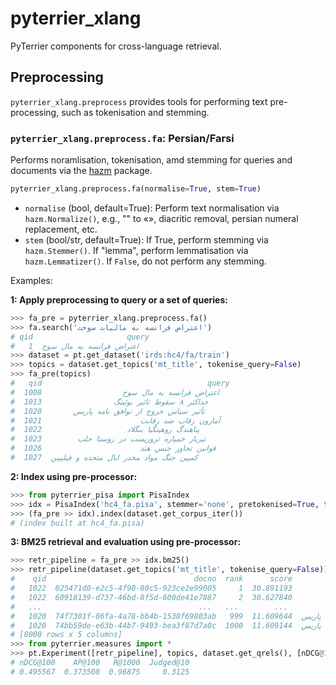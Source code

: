 # pyterrier_xlang

PyTerrier components for cross-language retrieval.

## Preprocessing

`pyterrier_xlang.preprocess` provides tools for performing text pre-processing, such as tokenisation and stemming.

### `pyterrier_xlang.preprocess.fa`: Persian/Farsi

Performs noramlisation, tokenisation, amd stemming for queries and documents via the [hazm](https://github.com/sobhe/hazm) package.

```python
pyterrier_xlang.preprocess.fa(normalise=True, stem=True)
```

 - `normalise` (bool, default=True): Perform text normalisation via `hazm.Normalize()`, e.g., "" to «», diacritic removal, persian numeral replacement, etc.
 - `stem` (bool/str, default=True): If True, perform stemming via `hazm.Stemmer()`. If "lemma", perform lemmatisation via `hazm.Lemmatizer()`. If `False`, do not perform any stemming.

Examples:

**1: Apply preprocessing to query or a set of queries:**

```python
>>> fa_pre = pyterrier_xlang.preprocess.fa()
>>> fa.search('اعتراض فرانسه به مالیات سوخت')
# qid                     query
#   1  اعتراض فرانسه به مال سوخ
>>> dataset = pt.get_dataset('irds:hc4/fa/train')
>>> topics = dataset.get_topics('mt_title', tokenise_query=False)
>>> fa_pre(topics)
#   qid                                     query
#  1008                  اعتراض فرانسه به مال سوخ
#  1013                حداکثر ۸ سقوط تاثیر بوئینگ
#  1020       تأثیر سیاس خروج از توافق نامه پاریس
#  1021                      آمازون رقاب ضد رقابت
#  1022                   پناهندگ روهینگیا بنگلاد
#  1023        تیربار خمپاره تروریست در روستا حلب
#  1026                      قوانین تجاوز جنس هند
#  1027  کمپین جنگ مواد مخدر ایال متحده و فیلیپین
```

**2: Index using pre-processor:**

```python
>>> from pyterrier_pisa import PisaIndex
>>> idx = PisaIndex('hc4_fa.pisa', stemmer='none', pretokenised=True, text_field=['title', 'text'])
>>> (fa_pre >> idx).index(dataset.get_corpus_iter())
# (index built at hc4_fa.pisa)
```

**3: BM25 retrieval and evaluation using pre-processor:**


```python
>>> retr_pipeline = fa_pre >> idx.bm25()
>>> retr_pipeline(dataset.get_topics('mt_title', tokenise_query=False))
#    qid                                 docno  rank      score                                query
#   1022  025471d0-e2c5-4f90-80c5-923ce2e99005     1  30.891193              پناهندگ روهینگیا بنگلاد
#   1022  60918139-d737-46bd-8f5d-600de41e7887     2  30.627840              پناهندگ روهینگیا بنگلاد
#   ...                                   ...   ...        ...                                  ...
#   1020  74f7301f-06fa-4a78-bb4b-1538f69803ab   999  11.609644  تأثیر سیاس خروج از توافق نامه پاریس
#   1020  74bb59de-e63b-44b7-9493-bea3f87d7a0c  1000  11.609144  تأثیر سیاس خروج از توافق نامه پاریس
# [8000 rows x 5 columns]
>>> from pyterrier.measures import *
>>> pt.Experiment([retr_pipeline], topics, dataset.get_qrels(), [nDCG@100, AP@100, R@1000, Judged@10])
# nDCG@100    AP@100   R@1000  Judged@10
# 0.495567  0.373508  0.96875     0.3125
```
